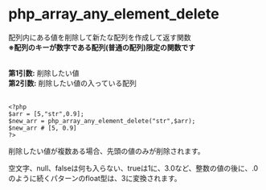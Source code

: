 # php_array_any_element_delete
配列内にある値を削除して新たな配列を作成して返す関数<br />
**※配列のキーが数字である配列(普通の配列)限定の関数です**<br /><br />


**第1引数:** 削除したい値<br />
**第2引数:** 削除したい値の入っている配列<br />
<br />

    <?php
    $arr = [5,"str",0.9];
    $new_arr = php_array_any_element_delete("str",$arr);
    $new_arr # [5, 0.9]
    ?>

削除したい値が複数ある場合、先頭の値のみが削除されます。

空文字、null、falseは何も入らない、trueは1に、3.0など、整数の値の後に、.0のように続くパターンのfloat型は、3に変換されます。<br />

